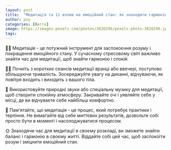 ```yaml
---
layout: post
title:  "Медитація та її вплив на емоційний стан: як знаходити гармонію в сучасному світі."
author: psy
categories: [Життя]
image: https://images.pexels.com/photos/3820296/pexels-photo-3820296.jpeg?auto=compress&cs=tinysrgb&fit=crop&h=627&w=1200
tags: 
---
```


🧘‍♂️ Медитація - це потужний інструмент для заспокоєння розуму і покращення емоційного стану. У сучасному стресовому світі важливо знайти час для медитації, щоб знайти гармонію і спокій.

🧘‍♀️ Почніть з коротких сеансів медитації вранці або ввечері, поступово збільшуючи тривалість. Зосереджуйте увагу на диханні, відчуваючи, як повітря входить і виходить з вашого тіла.

🌿 Використовуйте природні звуки або спеціальну музику для медитації, щоб створити спокійну атмосферу. Закривайте очі і уявляйте себе у місці, де ви відчуваєте себе найбільш комфортно.

🌸 Пам'ятайте, що медитація - це процес, який потребує практики і терпіння. Не вимагайте від себе миттєвих результатів, дозвольте собі просто бути в моменті і насолоджуватися процесом.

🌞 Знаходячи час для медитації в своєму розкладі, ви зможете знайти баланс і гармонію в своєму житті. Віддайте собі цей час, щоб заспокоїти розум і зміцнити емоційний стан.


